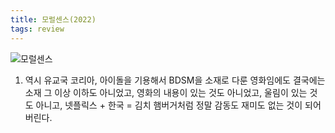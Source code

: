 ```yaml
---
title: 모럴센스(2022)
tags: review
---
```


![모럴센스](https://user-images.githubusercontent.com/50545088/157464653-4ca78dad-8eb5-4a26-aff1-a61e4c4fe7cb.jpeg)

1. 역시 유교국 코리아, 아이돌을 기용해서 BDSM을 소재로 다룬 영화임에도 결국에는 소재 그 이상 이하도 아니었고, 영화의 내용이 있는 것도 아니었고, 울림이 있는 것도 아니고, 넷플릭스 + 한국 = 김치 햄버거처럼 정말 감동도 재미도 없는 것이 되어버린다.